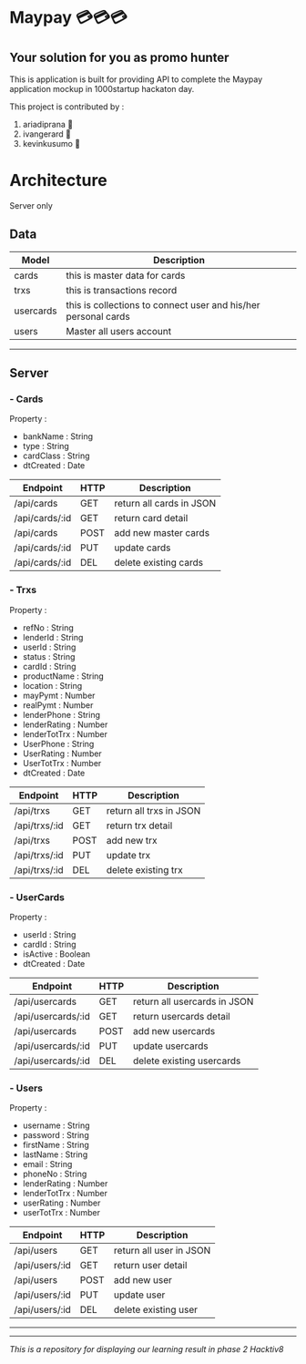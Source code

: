 # Maypay :credit_card::credit_card::credit_card:

## Your solution for you as promo hunter
This is application is built for providing API to complete the Maypay application mockup in 1000startup hackaton day.


This project is contributed by :
1. ariadiprana :baby:
2. ivangerard :runner:
3. kevinkusumo :boy:


# Architecture
Server only

## Data
| Model | Description
|------|----
| cards | this is master data for cards
| trxs | this is transactions record
| usercards | this is collections to connect user and his/her personal cards
| users | Master all users account
----------------------------------------------------

## Server

### - Cards
Property :
- bankName : String
- type : String
- cardClass : String
- dtCreated : Date

|Endpoint|HTTP|Description
|--------|----|-----------
|/api/cards|GET|return all cards in JSON
|/api/cards/:id|GET|return card detail
|/api/cards|POST| add new master cards
|/api/cards/:id|PUT|update cards
|/api/cards/:id|DEL|delete existing cards


### - Trxs
Property :
- refNo : String
- lenderId : String
- userId : String
- status : String
- cardId : String
- productName : String
- location : String
- mayPymt : Number
- realPymt : Number
- lenderPhone : String
- lenderRating : Number
- lenderTotTrx : Number
- UserPhone : String
- UserRating : Number
- UserTotTrx : Number
- dtCreated : Date

|Endpoint|HTTP|Description
|--------|----|-----------
|/api/trxs|GET|return all trxs in JSON
|/api/trxs/:id|GET|return trx detail
|/api/trxs|POST| add new trx
|/api/trxs/:id|PUT|update trx
|/api/trxs/:id|DEL|delete existing trx


### - UserCards
Property :
- userId : String
- cardId : String
- isActive : Boolean
- dtCreated : Date

|Endpoint|HTTP|Description
|--------|----|-----------
|/api/usercards|GET|return all usercards in JSON
|/api/usercards/:id|GET|return usercards detail
|/api/usercards|POST| add new usercards
|/api/usercards/:id|PUT|update usercards
|/api/usercards/:id|DEL|delete existing usercards


### - Users
Property :
- username : String
- password : String
- firstName : String
- lastName : String
- email : String
- phoneNo : String
- lenderRating : Number
- lenderTotTrx : Number
- userRating : Number
- userTotTrx : Number

|Endpoint|HTTP|Description
|--------|----|-----------
|/api/users|GET|return all user in JSON
|/api/users/:id|GET|return user detail
|/api/users|POST| add new user
|/api/users/:id|PUT|update user
|/api/users/:id|DEL|delete existing user

- - -


-------------------------------

*This is a repository for displaying our learning result in phase 2 Hacktiv8*
